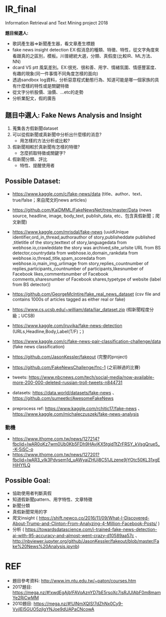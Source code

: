 # IR_final
Information Retrieval and Text Mining project 2018

**題目候選人:**
* 歌詞產生器=>新聞產生器，看文章產生標題
* fake news insight detection EX:假消息的種類、特徵、特性，從文字角度來看跟真的之區別，模板。川普總統大選，分類、真假度(比較IR、ML方法、NN)
* dcard VS ptt 風氣差別。EX:很兇、很和善、用字、情緒氛圍、情感豐富度、有趣的現象(同一件事情不同角度怎樣的面向)
* 透過sandbox log資料，分析惡意程式動態行為、知道可能是哪一個家族的具有什麼樣的特性或是關鍵特徵
* 從文字分析股價、油價、...etc的走勢
* 分析業配文，假的廣告

## 題目中選人: Fake News Analysis and Insight
1. 蒐集各方假新聞dataset
2. 可以從假新聞或真新聞中分析出什麼樣的消息?
   * 用怎樣的方法分析或比較?
3. 假新聞相較於真新聞有怎樣的特徵?
   * 怎麼抓取特徵或關鍵字?
4. 假新聞分類、評比
   * 特性、提醒使用者

## Possible Dataset:
* https://www.kaggle.com/c/fake-news/data (title、author、text、true/false；來自爬文的news articles)
* https://github.com/KaiDMML/FakeNewsNet/tree/master/Data (news source, headline, image, body_text, publish_data, etc、包含真假新聞；爬文新聞)
* https://www.kaggle.com/mrisdal/fake-news (uuidUnique identifier,ord_in_thread,authorauthor of story,publisheddate published ,titletitle of the story,texttext of story,languagedata from webhose.io,crawleddate the story was archived,site_urlsite URL from BS detector,countrydata from webhose.io,domain_rankdata from webhose.io,thread_title,spam_scoredata from webhose.io,main_img_urlimage from story,replies_countnumber of replies,participants_countnumber of participants,likesnumber of Facebook likes,commentsnumber of Facebook comments,sharesnumber of Facebook shares,typetype of website (label from BS detector))
* https://github.com/GeorgeMcIntire/fake_real_news_dataset (csv file and contains 1000s of articles tagged as either real or fake)
* https://www.cs.ucsb.edu/~william/data/liar_dataset.zip (假新聞程度分級；UCSB)
* https://www.kaggle.com/jruvika/fake-news-detection (URLs,Headline,Body,Label(T/F)；)
* https://www.kaggle.com/c/fake-news-pair-classification-challenge/data (fake news classification)
* https://github.com/JasonKessler/fakeout (完整的project)
* https://github.com/FakeNewsChallenge/fnc-1 (之前辦過的比賽)

* tweets: https://www.nbcnews.com/tech/social-media/now-available-more-200-000-deleted-russian-troll-tweets-n844731
* datasets: https://data.world/datasets/fake-news 、 https://github.com/sumeetkr/AwesomeFakeNews
* preprocess ref: https://www.kaggle.com/rchitic17/fake-news 、 https://www.kaggle.com/michaleczuszek/fake-news-analysis

### 動機
* https://www.ithome.com.tw/news/127214?fbclid=IwAR0oKz7wm0Ub0Kb5FDh9HAvjKX5tgidTtZrFRSY_kVsgQrue5_-K-5iSC-o
* https://www.ithome.com.tw/news/127201?fbclid=IwAR3_vIk3Pdvsem1d_uAWyaiZHUj8C51JLzene9jYOtc50KL31xgEHiHYfLQ

## Possible Goal:
* 協助使用者判斷真假
* 知道假新聞pattern、用字特性、文章特徵
* 新聞分類
* 真假新聞常用的字
* 爬文insight ( https://shift.newco.co/2016/11/09/What-I-Discovered-About-Trump-and-Clinton-From-Analyzing-4-Million-Facebook-Posts/ )
* 分析 ( https://towardsdatascience.com/i-trained-fake-news-detection-ai-with-95-accuracy-and-almost-went-crazy-d10589aa57c 、 http://nbviewer.jupyter.org/github/JasonKessler/fakeout/blob/master/Fake%20News%20Analysis.ipynb)

# REF
* 題目參考資料: http://www.im.ntu.edu.tw/~paton/courses.htm
* 2017題目: https://mega.nz/#!xwdEgAjb!FAVoAznYD7bE5rsoXc7isRJUlAbF0m8mamYe2RiCwMM
* 2010題目: https://mega.nz/#!UlNmXQIS!7dZhNx0Cy9-VyjlEI5GUO5zjIgYNJoe9dUAPaCNcowA
